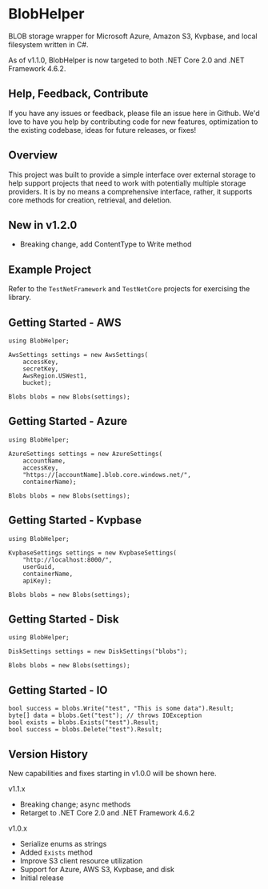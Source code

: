 # BlobHelper

BLOB storage wrapper for Microsoft Azure, Amazon S3, Kvpbase, and local filesystem written in C#.

As of v1.1.0, BlobHelper is now targeted to both .NET Core 2.0 and .NET Framework 4.6.2.

[nuget]:     https://www.nuget.org/packages/BlobHelper/
[nuget-img]: https://badge.fury.io/nu/Object.svg

## Help, Feedback, Contribute

If you have any issues or feedback, please file an issue here in Github. We'd love to have you help by contributing code for new features, optimization to the existing codebase, ideas for future releases, or fixes!

## Overview

This project was built to provide a simple interface over external storage to help support projects that need to work with potentially multiple storage providers.  It is by no means a comprehensive interface, rather, it supports core methods for creation, retrieval, and deletion.

## New in v1.2.0

- Breaking change, add ContentType to Write method

## Example Project

Refer to the ```TestNetFramework``` and ```TestNetCore``` projects for exercising the library.

## Getting Started - AWS
```
using BlobHelper;

AwsSettings settings = new AwsSettings(
	accessKey, 
	secretKey, 
	AwsRegion.USWest1,
	bucket);

Blobs blobs = new Blobs(settings); 
```

## Getting Started - Azure
```
using BlobHelper;

AzureSettings settings = new AzureSettings(
	accountName, 
	accessKey, 
	"https://[accountName].blob.core.windows.net/", 
	containerName);

Blobs blobs = new Blobs(settings); 
```

## Getting Started - Kvpbase
```
using BlobHelper;

KvpbaseSettings settings = new KvpbaseSettings(
	"http://localhost:8000/", 
	userGuid, 
	containerName, 
	apiKey);

Blobs blobs = new Blobs(settings); 
```

## Getting Started - Disk
```
using BlobHelper;

DiskSettings settings = new DiskSettings("blobs"); 

Blobs blobs = new Blobs(settings);
```

## Getting Started - IO
```
bool success = blobs.Write("test", "This is some data").Result;
byte[] data = blobs.Get("test"); // throws IOException
bool exists = blobs.Exists("test").Result;
bool success = blobs.Delete("test").Result;
```

## Version History

New capabilities and fixes starting in v1.0.0 will be shown here.

v1.1.x
- Breaking change; async methods
- Retarget to .NET Core 2.0 and .NET Framework 4.6.2

v1.0.x
- Serialize enums as strings
- Added ```Exists``` method
- Improve S3 client resource utilization
- Support for Azure, AWS S3, Kvpbase, and disk
- Initial release
